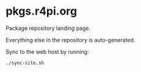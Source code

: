 # pkgs.r4pi.org

Package repository landing page.

Everything else in the repository is auto-generated.

Sync to the web host by running:

```
./sync-site.sh
```


